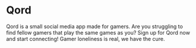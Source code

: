 # Qord

Qord is a small social media app made for gamers. Are you struggling to find fellow gamers that play the same games as you? Sign up for Qord now and start connecting! Gamer loneliness is real, we have the cure.
